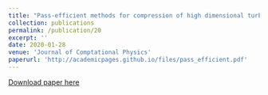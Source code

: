 ```yaml
---
title: "Pass-efficient methods for compression of high dimensional turbulent flow data"
collection: publications
permalink: /publication/20
excerpt: ''
date: 2020-01-28
venue: 'Journal of Comptational Physics'
paperurl: 'http://academicpages.github.io/files/pass_efficient.pdf'
---
```



[Download paper here](http://academicpages.github.io/files/pass_efficient.pdf)
